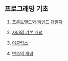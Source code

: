## 프로그래밍 기초

1. [프론트엔드와 백엔드 개발자](https://github.com/HiKim95/Hi-Kim/blob/main/Front-end%2C%20Back-end.md#%ED%94%84%EB%A1%A0%ED%8A%B8%EC%97%94%EB%93%9C%EC%99%80-%EB%B0%B1%EC%97%94%EB%93%9C-%EA%B0%9C%EB%B0%9C%EC%9E%90)

2. [자바의 기본 개념](https://github.com/HiKim95/Hi-Kim/blob/main/Java.md#java%EC%9D%98-%EA%B8%B0%EC%B4%88)

3. [이클립스](https://github.com/HiKim95/Hi-Kim/blob/main/Eclipse.md#%EC%9D%B4%ED%81%B4%EB%A6%BD%EC%8A%A4-%EB%8B%A8%EC%B6%95%ED%82%A4)

4. [변수의 개념](https://github.com/HiKim95/Hi-Kim/blob/main/Variable.md#%EB%B3%80%EC%88%98%EC%9D%98-%EA%B0%9C%EB%85%90)

